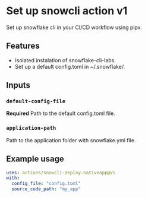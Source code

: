 # Set up snowcli action v1

Set up snowflake cli in your CI/CD workflow using pipx.

## Features
- Isolated instalation of snowflake-cli-labs.
- Set up a default config.toml in ~/.snowflake/.

## Inputs

### `default-config-file`

**Required** Path to the default config.toml file.


### `application-path`

Path to the application folder with snowflake.yml file.


## Example usage

```yaml
uses: actions/snowcli-deploy-nativeapp@V1
with:
  config_file: "config.toml"
  source_code_path: "my_app"
```